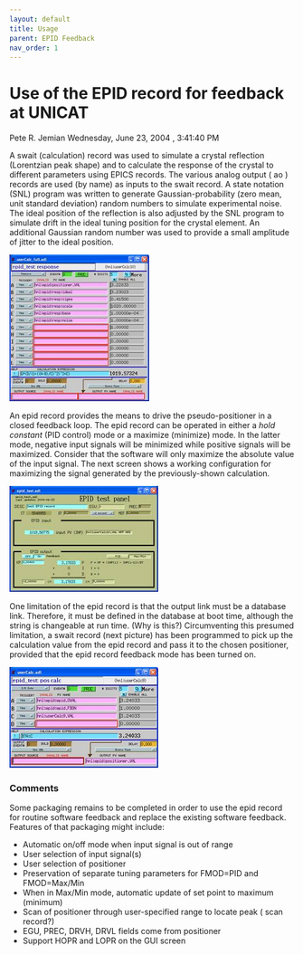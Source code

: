 ```yaml
---
layout: default
title: Usage
parent: EPID Feedback
nav_order: 1
---
```



Use of the EPID record for feedback at UNICAT  
==============================================  

Pete R. Jemian  Wednesday, June 23, 2004 , 3:41:40 PM  

A swait (calculation) record was used to simulate a crystal reflection (Lorentzian peak shape) and to calculate the response of the crystal to different parameters using EPICS records. The various analog output ( ao ) records are used (by name) as inputs to the swait record. A state notation (SNL) program was written to generate Gaussian-probability (zero mean, unit standard deviation) random numbers to simulate experimental noise. The ideal position of the reflection is also adjusted by the SNL program to simulate drift in the ideal tuning position for the crystal element. An additional Gaussian random number was used to provide a small amplitude of jitter to the ideal position.  

![EPID response calculations](docv1_clip_image002.jpg)  

An epid record provides the means to drive the pseudo-positioner in a closed feedback loop. The epid record can be operated in either a *hold constant*  (PID control) mode or a maximize (minimize) mode. In the latter mode, negative input signals will be minimized while positive signals will be maximized. Consider that the software will only maximize the absolute value of the input signal. The next screen shows a working configuration for maximizing the signal generated by the previously-shown calculation.  

![EPID test panel](docv1_clip_image004.jpg)  

One limitation of the epid record is that the output link must be a database link. Therefore, it must be defined in the database at boot time, although the string is changeable at run time. (Why is this?) Circumventing this presumed limitation, a swait record (next picture) has been programmed to pick up the calculation value from the epid record and pass it to the chosen positioner, provided that the epid record feedback mode has been turned on.  

![EPID position calculation](docv1_clip_image006.jpg)  

### Comments   
Some packaging remains to be completed in order to use the epid record for routine software feedback and replace the existing software feedback. Features of that packaging might include:  
- Automatic on/off mode when input signal is out of range 
- User selection of input signal(s) 
- User selection of positioner 
- Preservation of separate tuning parameters for FMOD=PID and FMOD=Max/Min 
- When in Max/Min mode, automatic update of set point to maximum (minimum) 
- Scan of positioner through user-specified range to locate peak ( scan record?) 
- EGU, PREC, DRVH, DRVL fields come from positioner 
- Support HOPR and LOPR on the GUI screen
